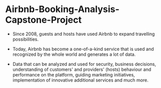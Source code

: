 # Airbnb-Booking-Analysis-Capstone-Project

* Since 2008, guests and hosts have used Airbnb to
expand travelling possibilities.

* Today, Airbnb has become a one-of-a-kind service
that is used and recognized by the whole world and
generates a lot of data.

* Data that can be analyzed and used for security,
business decisions, understanding of customers' and
providers' (hosts) behaviour and performance on the
platform, guiding marketing initiatives,
implementation of innovative additional services
and much more.
